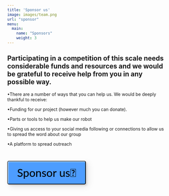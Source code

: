 ```yaml
---
title: 'Sponsor us'
image: images/team.png
url: "sponsor"
menu:
  main:
    name: "Sponsors"
    weight: 3
---
```


## Participating in a competition of this scale needs considerable funds and resources and we would be grateful to receive help from you in any possible way.

•There are a  number of ways that you can help us. We would be deeply thankful to receive:

•Funding for our project (however much you can donate).

•Parts or tools to help us make our robot

•Giving us access to your social media following or connections to allow us to spread the word about our group

•A platform to spread outreach

<br>

<button style=" width: 250px;
  height: 75px;
  color: #000;
  border-radius: 5px;
  padding: 10px 25px;
  font-family: 'Lato', sans-serif;
  font-size: 35px;
  font-weight: 500;
  background: transparent;
  cursor: pointer;
  transition: all 0.3s ease;
  position: relative;
  display: inline-block;
   box-shadow:inset 2px 2px 2px 0px rgba(255,255,255,.5),
   7px 7px 20px 0px rgba(0,0,0,.1),
   4px 4px 5px 0px rgba(0,0,0,.1);
  outline: none;
  background:#4d9dff ;" href="https://gmail.com" onclick="window.location.href = 'httphugo://api.whatsapp.com/send?phone=918007094101&text=Hello!%0AI%20would%20like%20to%20sponsor%20your%20team';
">Sponsor us💸</button>
